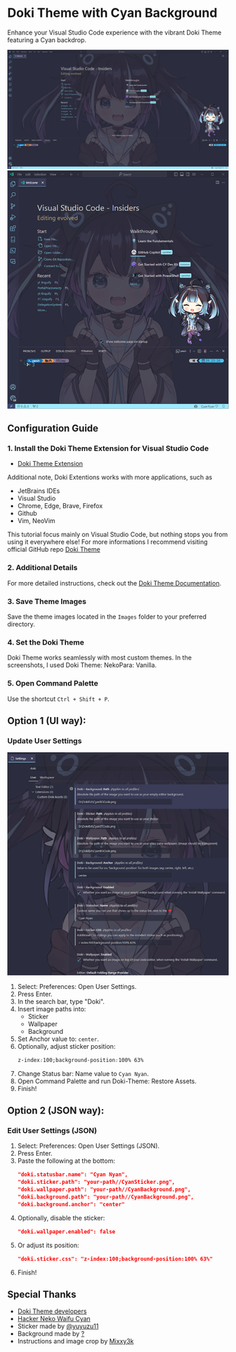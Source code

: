 # Doki Theme with Cyan Background

Enhance your Visual Studio Code experience with the vibrant Doki Theme featuring a Cyan backdrop.

![CyanBeeg](./Screenshots/CyanBeeg.png)
![CyanSmool](./Screenshots/CyanSmool.png)

## Configuration Guide

### 1. Install the Doki Theme Extension for Visual Studio Code
- [Doki Theme Extension](https://marketplace.visualstudio.com/items?itemName=unthrottled.doki-theme)

Additional note, Doki Extentions works with more applications, such as
   - JetBrains IDEs
   - Visual Studio 
   - Chrome, Edge, Brave, Firefox
   - Github
   - Vim, NeoVim

This tutorial focus mainly on Visual Studio Code, but nothing stops you from using it everywhere else!
For more informations I recommend visiting official GitHub repo [Doki Theme](https://github.com/doki-theme)

### 2. Additional Details
For more detailed instructions, check out the [Doki Theme Documentation](https://marketplace.visualstudio.com/items?itemName=unthrottled.doki-theme#custom-assets).

### 3. Save Theme Images
Save the theme images located in the `Images` folder to your preferred directory.

### 4. Set the Doki Theme
Doki Theme works seamlessly with most custom themes. In the screenshots, I used Doki Theme: NekoPara: Vanilla.

### 5. Open Command Palette
Use the shortcut `Ctrl + Shift + P`.

## Option 1 (UI way):

### Update User Settings
![Settings](./Screenshots/settings.png)

1. Select: Preferences: Open User Settings.
2. Press Enter.
3. In the search bar, type "Doki".
4. Insert image paths into:
    - Sticker
    - Wallpaper
    - Background
5. Set Anchor value to: `center`.
6. Optionally, adjust sticker position:
    ```css
    z-index:100;background-position:100% 63%
    ```
7. Change Status bar: Name value to `Cyan Nyan`.
8. Open Command Palette and run Doki-Theme: Restore Assets.
9. Finish!

## Option 2 (JSON way):

### Edit User Settings (JSON)
1. Select: Preferences: Open User Settings (JSON).
2. Press Enter.
3. Paste the following at the bottom:
    ```json
    "doki.statusbar.name": "Cyan Nyan",
    "doki.sticker.path": "your-path//CyanSticker.png",
    "doki.wallpaper.path": "your-path//CyanBackground.png",
    "doki.background.path": "your-path//CyanBackground.png",
    "doki.background.anchor": "center"
    ```
4. Optionally, disable the sticker:
    ```json
    "doki.wallpaper.enabled": false
    ```
5. Or adjust its position:
    ```json
    "doki.sticker.css": "z-index:100;background-position:100% 63%"
    ```
6. Finish!

## Special Thanks
- [Doki Theme developers](https://github.com/doki-theme/doki-theme-vscode)
- [Hacker Neko Waifu Cyan](https://cyan.yt/)
- Sticker made by [@yuyuzu11](https://twitter.com/yuyuzu11)
- Background made by [?](?)
- Instructions and image crop by [Mixxy3k](https://github.com/Mixxy3k)
